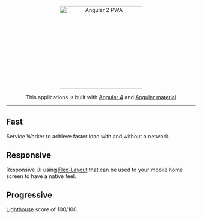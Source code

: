 <p align="center">
  <a href="https://angular2-pwa-8efb6.firebaseapp.com">
    <img alt="Angular 2 PWA" title="Angular 2 PWA" src="https://udemy-images.udemy.com/course/750x422/769390_7c69_3.jpg" width="220">
  </a>
</p>
<p align="center">
  This applications is built with 
  <a href="https://cli.angular.io">Angular 4</a> and 
  <a href="https://material.angular.io" >Angular material </a>
</p>

----

## Fast
   Service Worker to achieve faster load with and without a network.

## Responsive
   Responsive UI using  <a href="https://github.com/angular/flex-layout">Flex-Layout</a> that can be used to your mobile home   screen to    have a native feel.

## Progressive 
   [Lighthouse](https://github.com/GoogleChrome/lighthouse) score of 100/100.

